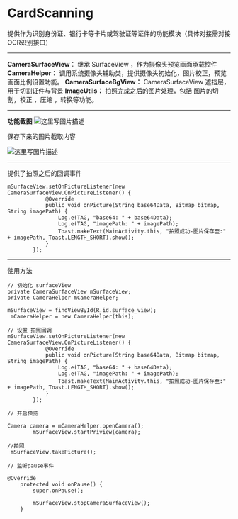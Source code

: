 # CardScanning
提供作为识别身份证、银行卡等卡片或驾驶证等证件的功能模块（具体对接需对接OCR识别接口）


----------

**CameraSurfaceView**： 继承 SurfaceView ，作为摄像头预览画面承载控件
**CameraHelper**： 调用系统摄像头辅助类，提供摄像头初始化，图片校正，预览画面比例设置功能。
**CameraSurfaceBgView：** CameraSurfaceView 遮挡层，用于切割证件与背景
**ImageUtils：** 拍照完成之后的图片处理，包括 图片的切割，校正 ，压缩 ，转换等功能。


----------
**功能截图**
![这里写图片描述](https://img-blog.csdn.net/20180330150005620?watermark/2/text/aHR0cHM6Ly9ibG9nLmNzZG4ubmV0L3UwMTEwNjg5OTY=/font/5a6L5L2T/fontsize/400/fill/I0JBQkFCMA==/dissolve/70)

保存下来的图片截取内容

![这里写图片描述](https://img-blog.csdn.net/20180330150031755?watermark/2/text/aHR0cHM6Ly9ibG9nLmNzZG4ubmV0L3UwMTEwNjg5OTY=/font/5a6L5L2T/fontsize/400/fill/I0JBQkFCMA==/dissolve/70)


----------
提供了拍照之后的回调事件

```
mSurfaceView.setOnPictureListener(new CameraSurfaceView.OnPictureListener() {
            @Override
            public void onPicture(String base64Data, Bitmap bitmap, String imagePath) {
                Log.e(TAG, "base64: " + base64Data);
                Log.e(TAG, "imagePath: " + imagePath);
                Toast.makeText(MainActivity.this, "拍照成功-图片保存至:" + imagePath, Toast.LENGTH_SHORT).show();
            }
        });
```


----------
使用方法

```
// 初始化 surfaceView
private CameraSurfaceView mSurfaceView;
private CameraHelper mCameraHelper;

mSurfaceView = findViewById(R.id.surface_view);
 mCameraHelper = new CameraHelper(this);

// 设置 拍照回调
mSurfaceView.setOnPictureListener(new CameraSurfaceView.OnPictureListener() {
            @Override
            public void onPicture(String base64Data, Bitmap bitmap, String imagePath) {
                Log.e(TAG, "base64: " + base64Data);
                Log.e(TAG, "imagePath: " + imagePath);
                Toast.makeText(MainActivity.this, "拍照成功-图片保存至:" + imagePath, Toast.LENGTH_SHORT).show();
            }
        });
```


```
// 开启预览

Camera camera = mCameraHelper.openCamera();
        mSurfaceView.startPriview(camera);
```

```
//拍照
 mSurfaceView.takePicture();
```

```
// 监听pause事件

@Override
    protected void onPause() {
        super.onPause();

        mSurfaceView.stopCameraSurfaceView();
    }
```


